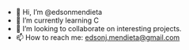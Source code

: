 - 👋 Hi, I’m @edsonmendieta
- 🌱 I’m currently learning C
- 💞️ I’m looking to collaborate on interesting projects.
- 📫 How to reach me: edsonj.mendieta@gmail.com

<!---
edsonmendieta/edsonmendieta is a ✨ special ✨ repository because its `README.md` (this file) appears on your GitHub profile.
You can click the Preview link to take a look at your changes.
--->
